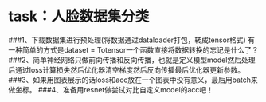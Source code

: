 # task：人脸数据集分类
###1、下载数据集进行预处理(将数据通过dataloader打包，转成tensor格式) 有一种简单的方式是dataset = Totensor一个函数直接将数据转换的忘记是什么了？
###2、简单神经网络只做前向传播和反向传播，也就是定义模型model然后处理后通过loss计算损失然后优化器清空梯度然后反向传播最后优化器更新参数。
###3、如果用图表展示的话loss和acc放在一个图表中没有意义，最后用batch来做坐标。
###4、准备用resnet做尝试对比自定义model的acc吧！
